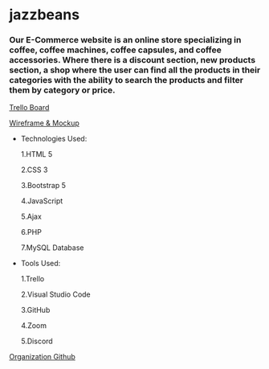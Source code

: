 # jazzbeans

### Our E-Commerce website is an online store specializing in coffee, coffee machines, coffee capsules, and coffee accessories. Where there is a discount section, new products section, a shop where the user can find all the products in their categories with the ability to search the products and filter them by category or price.


[Trello Board](https://trello.com/b/PJWRIjXH/e-comerce-php)

[Wireframe & Mockup](https://www.figma.com/file/fHZQ6tqdTO1YbkOSDbqMJP/project5?node-id=0%3A1)


- Technologies Used:

   1.HTML 5
   
  2.CSS 3 
  
  3.Bootstrap 5
  
  4.JavaScript
  
  5.Ajax
  
  6.PHP
  
  7.MySQL Database
  
  
  
  
- Tools Used:

  1.Trello
  
  2.Visual Studio Code
  
  3.GitHub
  
  4.Zoom
  
  5.Discord
  
 


[Organization Github](https://github.com/jazzbeans/jazzbeans)
